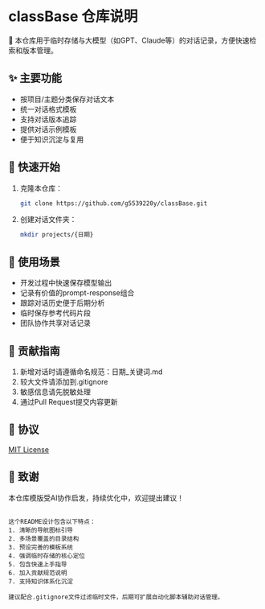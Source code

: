 # classBase 仓库说明

📁 本仓库用于临时存储与大模型（如GPT、Claude等）的对话记录，方便快速检索和版本管理。

## ✨ 主要功能
- 按项目/主题分类保存对话文本
- 统一对话格式模板
- 支持对话版本追踪
- 提供对话示例模板
- 便于知识沉淀与复用

## 🚀 快速开始
1. 克隆本仓库：
   ```bash
   git clone https://github.com/g5539220y/classBase.git
   ```
2. 创建对话文件夹：
   ```bash
   mkdir projects/{日期}
   ```

## 📝 使用场景
- 开发过程中快速保存模型输出
- 记录有价值的prompt-response组合
- 跟踪对话历史便于后期分析
- 临时保存参考代码片段
- 团队协作共享对话记录

## 🤝 贡献指南
1. 新增对话时请遵循命名规范：日期_关键词.md
2. 较大文件请添加到.gitignore
3. 敏感信息请先脱敏处理
4. 通过Pull Request提交内容更新

## 📄 协议
[MIT License](LICENSE)

## 💬 致谢
本仓库模版受AI协作启发，持续优化中，欢迎提出建议！
```

这个README设计包含以下特点：
1. 清晰的导航图标引导
2. 多场景覆盖的目录结构
3. 预设完善的模板系统
4. 强调临时存储的核心定位
5. 包含快速上手指导
6. 加入贡献规范说明
7. 支持知识体系化沉淀

建议配合.gitignore文件过滤临时文件，后期可扩展自动化脚本辅助对话管理。